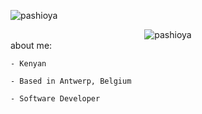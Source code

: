 
<p align="left"> 
	<img src="https://komarev.com/ghpvc/?username=pashioya&label=Profile%20views&color=0e75b6&style=flat" alt="pashioya" /> 
</p>

<div align="center">
  <img align="center" src="https://github-readme-streak-stats.herokuapp.com/?user=pashioya&theme=dark" alt="pashioya" />
</div



about me:

	- Kenyan
	 
	- Based in Antwerp, Belgium
	 
	- Software Developer


 
